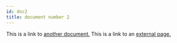 ```yaml
---
id: doc2
title: document number 2
---
```


This is a link to [another document.](doc3.md)
This is a link to an [external page.](http://www.example.com)
